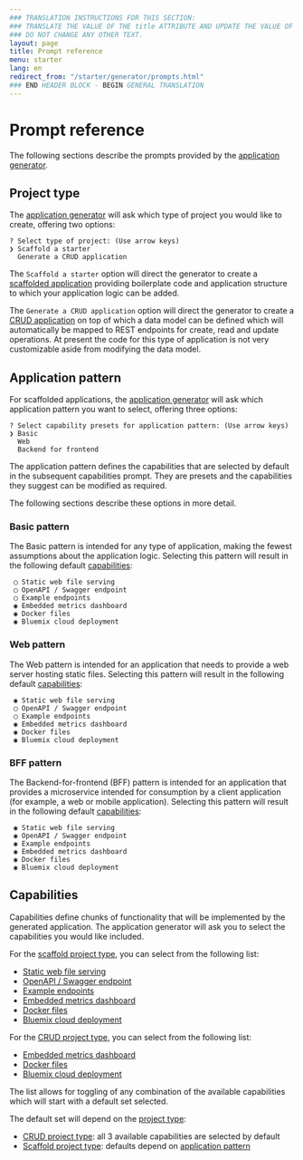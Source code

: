 ```yaml
---
### TRANSLATION INSTRUCTIONS FOR THIS SECTION:
### TRANSLATE THE VALUE OF THE title ATTRIBUTE AND UPDATE THE VALUE OF THE lang ATTRIBUTE.
### DO NOT CHANGE ANY OTHER TEXT.
layout: page
title: Prompt reference
menu: starter
lang: en
redirect_from: "/starter/generator/prompts.html"
### END HEADER BLOCK - BEGIN GENERAL TRANSLATION
---
```


<div class="titleBlock">
	<h1>Prompt reference</h1>
</div>

The following sections describe the prompts provided by the [application generator](command_line_tools.html#application-generator).

## Project type

The [application generator](command_line_tools.html#application-generator) will ask which type of project
you would like to create, offering two options:

```
? Select type of project: (Use arrow keys)
❯ Scaffold a starter
  Generate a CRUD application
```

The `Scaffold a starter` option will direct the generator to create a
[scaffolded application](core_concepts.html#scaffold) providing boilerplate code
and application structure to which your application logic can be added.

The `Generate a CRUD application` option will direct the generator to create a
[CRUD application](core_concepts.html#crud) on top of which a data model can be
defined which will automatically be mapped to REST endpoints for create, read and
update operations. At present the code for this type of application is not very
customizable aside from modifying the data model.

## Application pattern
For scaffolded applications, the [application generator](command_line_tools.html#application-generator) will
ask which application pattern you want to select, offering three options:

```
? Select capability presets for application pattern: (Use arrow keys)
❯ Basic
  Web
  Backend for frontend
```

The application pattern defines the capabilities that are selected by default in the subsequent
capabilities prompt. They are presets and the capabilities they suggest can be modified as required.

The following sections describe these options in more detail.

### Basic pattern

The Basic pattern is intended for any type of application, making the fewest assumptions
about the application logic. Selecting this pattern will result in the following default
[capabilities](#capabilities):

```
 ◯ Static web file serving
 ◯ OpenAPI / Swagger endpoint
 ◯ Example endpoints
 ◉ Embedded metrics dashboard
 ◉ Docker files
 ◉ Bluemix cloud deployment
```

### Web pattern

The Web pattern is intended for an application that needs to provide a web server
hosting static files. Selecting this pattern will result in the following default
[capabilities](#capabilities):

```
 ◉ Static web file serving
 ◯ OpenAPI / Swagger endpoint
 ◯ Example endpoints
 ◉ Embedded metrics dashboard
 ◉ Docker files
 ◉ Bluemix cloud deployment
```

### BFF pattern

The Backend-for-frontend (BFF) pattern is intended for an application that provides
a microservice intended for consumption by a client application (for example, a
web or mobile application). Selecting this pattern will result in the following default
[capabilities](#capabilities):

```
 ◉ Static web file serving
 ◉ OpenAPI / Swagger endpoint
 ◉ Example endpoints
 ◉ Embedded metrics dashboard
 ◉ Docker files
 ◉ Bluemix cloud deployment
```

## Capabilities

Capabilities define chunks of functionality that will be implemented by the generated
application. The application generator will ask you to select the capabilities you would
like included.

For the [scaffold project type](#scaffold), you can select from the following list:

* [Static web file serving](core_concepts.html#web-capability)
* [OpenAPI / Swagger endpoint](core_concepts.html#swagger-endpoint-capability)
* [Example endpoints](core_concepts.html#example-endpoints-capability)
* [Embedded metrics dashboard](core_concepts.html#metrics-dashboard-capability)
* [Docker files](core_concepts.html#docker-capability)
* [Bluemix cloud deployment](core_concepts.html#bluemix-capability)

For the [CRUD project type](#crud), you can select from the following list:

* [Embedded metrics dashboard](core_concepts.html#metrics-dashboard-capability)
* [Docker files](core_concepts.html#docker-capability)
* [Bluemix cloud deployment](core_concepts.html#bluemix-capability)

The list allows for toggling of any combination of the available capabilities which
will start with a default set selected.

The default set will depend on the [project type](#project-type):

* [CRUD project type](core_concepts.html#crud): all 3 available capabilities are selected by default
* [Scaffold project type](core_concepts.html#scaffold): defaults depend on [application pattern](#application-pattern)

[info]: ../../../assets/info-blue.png
[tip]: ../../../assets/lightbulb-yellow.png
[warning]: ../../../assets/warning-red.png
